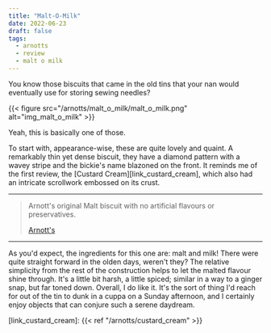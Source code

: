 ```yaml
---
title: "Malt-O-Milk"
date: 2022-06-23
draft: false
tags:
  - arnotts
  - review
  - malt o milk
---
```


You know those biscuits that came in the old tins that your nan would eventually use for storing sewing needles?

<!--more-->

{{< figure src="/arnotts/malt_o_milk/malt_o_milk.png" alt="img_malt_o_milk" >}}

Yeah, this is basically one of those.

To start with, appearance-wise, these are quite lovely and quaint. A remarkably thin yet dense biscuit, they have a diamond pattern with a wavey stripe and the bickie's name blazoned on the front. It reminds me of the first review, the [Custard Cream][link_custard_cream], which also had an intricate scrollwork embossed on its crust. 

---

> Arnott's original Malt biscuit with no artificial flavours or preservatives.
>
> [Arnott's][link_malt_o_milk]

---

As you'd expect, the ingredients for this one are: malt and milk! There were quite straight forward in the olden days, weren't they? The relative simplicity from the rest of the construction helps to let the malted flavour shine through. It's a little bit harsh, a little spiced; similar in a way to a ginger snap, but far toned down. Overall, I do like it. It's the sort of thing I'd reach for out of the tin to dunk in a cuppa on a Sunday afternoon, and I certainly enjoy objects that can conjure such a serene daydream.


[link_malt_o_milk]: https://www.arnotts.com/products/fruit-biscuits/snack-right/fruit-pillow-wild-berry
[link_custard_cream]: {{< ref "/arnotts/custard_cream" >}}
